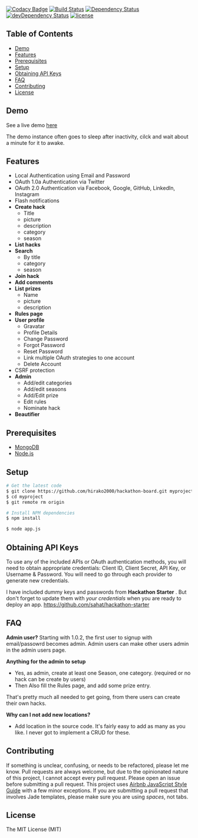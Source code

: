 [![Codacy Badge](https://api.codacy.com/project/badge/Grade/d6d5811ca8414c3e9120039a6fc94ae3)](https://app.codacy.com/app/hirako2000/hackathon-board?utm_source=github.com&utm_medium=referral&utm_content=hirako2000/hackathon-board&utm_campaign=Badge_Grade_Dashboard)
[![Build Status](https://travis-ci.org/hirako2000/hackathon-board.svg?branch=master)](https://travis-ci.org/hirako2000/hackathon-board)
[![Dependency Status](https://david-dm.org/hirako2000/hackathon-board.svg)](https://david-dm.org/hirako2000/hackathon-board)
[![devDependency Status](https://david-dm.org/hirako2000/hackathon-board/dev-status.svg)](https://david-dm.org/hirako2000/hackathon-board#info=devDependencies)
[![license](https://img.shields.io/github/license/mashape/apistatus.svg?maxAge=2592000)]()

Table of Contents
-----------------

- [Demo](#demo)
- [Features](#features)
- [Prerequisites](#prerequisites)
- [Setup](#setup)
- [Obtaining API Keys](#obtaining-api-keys)
- [FAQ](#faq)
- [Contributing](#contributing)
- [License](#license)

Demo
--------
See a live demo [here](https://hackathon-board.herokuapp.com/)

The demo instance often goes to sleep after inactivity, cilck and wait about a minute for it to awake.

Features
--------

- Local Authentication using Email and Password
- OAuth 1.0a Authentication via Twitter
- OAuth 2.0 Authentication via Facebook, Google, GitHub, LinkedIn, Instagram
- Flash notifications
- **Create hack**
  * Title
  * picture 
  * description
  * category
  * season
- **List hacks** 
- **Search**
  * By title
  * category
  * season
- **Join hack**
- **Add comments**
- **List prizes**
  * Name
  * picture
  * description
- **Rules page**  
- **User profile**
  * Gravatar
  * Profile Details
  * Change Password
  * Forgot Password
  * Reset Password
  * Link multiple OAuth strategies to one account
  * Delete Account
- CSRF protection
- **Admin**
  * Add/edit categories
  * Add/edit seasons
  * Add/Edit prize
  * Edit rules
  * Nominate hack
- **Beautifier**

Prerequisites
-------------

- [MongoDB](http://www.mongodb.org/downloads)
- [Node.js](http://nodejs.org)


Setup
-------------

```bash
# Get the latest code
$ git clone https://github.com/hirako2000/hackathon-board.git myproject
$ cd myproject
$ git remote rm origin

# Install NPM dependencies
$ npm install

$ node app.js
```

Obtaining API Keys
------------------

To use any of the included APIs or OAuth authentication methods, you will need
to obtain appropriate credentials: Client ID, Client Secret, API Key, or
Username & Password. You will need to go through each provider to generate new
credentials.

I have included dummy keys and passwords from **Hackathon Starter** . But don't forget to update
them with *your credentials* when you are ready to deploy an app.
https://github.com/sahat/hackathon-starter

FAQ
---
**Admin user?**
Starting with 1.0.2, the first user to signup with email/passowrd becomes admin.
Admin users can make other users admin in the admin users page.

**Anything for the admin to setup**
- Yes, as admin, create at least one Season, one category. (required or no hack can be create by users)
- Then Also fill the Rules page, and add some prize entry. 

That's pretty much all needed to get going, from there users can create their own hacks.

**Why can I not add new locations?**
- Add location in the source code. It's fairly easy to add as many as you like. I never got to implement a CRUD for these.

Contributing
------------

If something is unclear, confusing, or needs to be refactored, please let me know.
Pull requests are always welcome, but due to the opinionated nature of this
project, I cannot accept every pull request. Please open an issue before
submitting a pull request. This project uses
[Airbnb JavaScript Style Guide](https://github.com/airbnb/javascript) with a
few minor exceptions. If you are submitting a pull request that involves
Jade templates, please make sure you are using *spaces*, not tabs.

License
-------

The MIT License (MIT)
